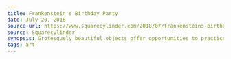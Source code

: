 ```yaml
---
title: Frankenstein's Birthday Party
date: July 20, 2018
source-url: https://www.squarecylinder.com/2018/07/frankensteins-birthday-party-hosfelt/
source: Squarecylinder
synopsis: Grotesquely beautiful objects offer opportunities to practice compassion and disgust. 
tags: art
---
```

